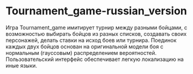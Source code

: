 # Tournament_game-russian_version
Игра Tournament_game имитирует турнир между разными бойцами, с возможностью выбирать бойцов из разных списков, создавать своих персонажей, делать ставки на исход боев или турнира. Поединок каждых двух бойцов основан на оригинальной модели боя с нормальным (гауссовым) распределением вероятностей. Пользовательский интерфейс обеспечивает легкую локализацию на иные языки. 
